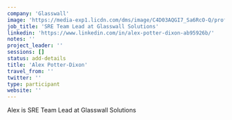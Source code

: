 ```yaml
---
company: 'Glasswall'
image: 'https://media-exp1.licdn.com/dms/image/C4D03AQGI7_Sa6RcO-Q/profile-displayphoto-shrink_200_200/0?e=1588204800&v=beta&t=my-1nFot7XWqIc_vaRlCzSC3m7jteY9eBF7VZezeR7I'
job_title: 'SRE Team Lead at Glasswall Solutions'
linkedin: 'https://www.linkedin.com/in/alex-potter-dixon-ab95926b/'
notes: ''
project_leader: ''
sessions: []
status: add-details
title: 'Alex Potter-Dixon'
travel_from: ''
twitter: ''
type: participant
website: ''
---
```

Alex is SRE Team Lead at Glasswall Solutions